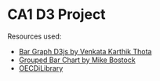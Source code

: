 # CA1 D3 Project

Resources used:

- [Bar Graph D3js by Venkata Karthik Thota](https://github.com/kthotav/D3Visualizations/tree/master/GDP_Bar_Chart)
- [Grouped Bar Chart by Mike Bostock](https://bl.ocks.org/mbostock/3887051)
- [OECDiLibrary](http://www.oecd-ilibrary.org/social-issues-migration-health/health-at-a-glance-2017/main-causes-of-mortality-per-country-2015-or-nearest-year_health_glance-2017-graph11-en)
